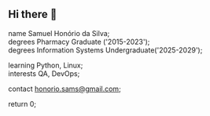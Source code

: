 ## Hi there 👋

name Samuel Honório da Silva;<br/>
    degrees Pharmacy Graduate ('2015-2023');<br/>
    degrees Information Systems Undergraduate('2025-2029');<br/>

learning Python, Linux;<br/>
    interests QA, DevOps;

contact honorio.sams@gmail.com; 

return 0;
